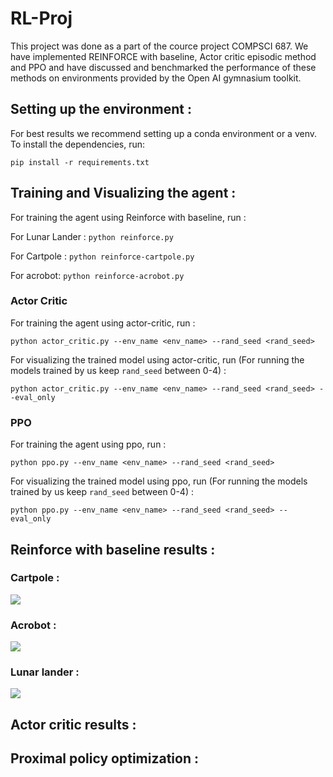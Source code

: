 # RL-Proj

This project was done as a part of the cource project COMPSCI 687. We have implemented REINFORCE with baseline, Actor critic episodic method and PPO and have discussed and benchmarked the performance of these methods on environments provided by the Open AI gymnasium toolkit. 

## Setting up the environment :
For best results we recommend setting up a conda environment or a venv. To install the dependencies, run:

```pip install -r requirements.txt```

## Training and Visualizing the agent :

For training the agent using Reinforce with baseline, run : 

For Lunar Lander : 
```python reinforce.py```

For Cartpole : 
```python reinforce-cartpole.py```

For acrobot: 
```python reinforce-acrobot.py```

### Actor Critic

For training the agent using actor-critic, run :

```python actor_critic.py --env_name <env_name> --rand_seed <rand_seed>```

For visualizing the trained model using actor-critic, run (For running the models trained by us keep   `rand_seed` between 0-4) :

```python actor_critic.py --env_name <env_name> --rand_seed <rand_seed> --eval_only```

### PPO
For training the agent using ppo, run :

```python ppo.py --env_name <env_name> --rand_seed <rand_seed>```

For visualizing the trained model using ppo, run (For running the models trained by us keep `rand_seed` between 0-4) :

```python ppo.py --env_name <env_name> --rand_seed <rand_seed> --eval_only```

## Reinforce with baseline results : 

### Cartpole : 
![](GIFS/reinforce-cartpole.gif)

### Acrobot : 
![](https://github.com/Sriharsha-hatwar/RL-Proj/blob/main/GIFS/acrobot-reinforce.gif)

### Lunar lander : 
![](https://github.com/Sriharsha-hatwar/RL-Proj/blob/main/GIFS/lunar-lander-reinforce.gif)

## Actor critic results : 


## Proximal policy optimization : 




